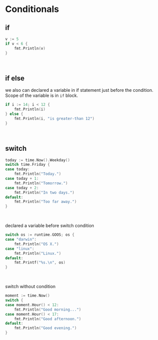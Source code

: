 # Conditionals

## if
``` go
v := 5
if v < 6 {
	fmt.Println(v)
}
```
<br>

## if else
we also can declared a variable in if statement just before the condition. Scope of the variable is in `if` block.
``` go
if i := 14; i < 12 {
	fmt.Println(i)
} else {
	fmt.Println(i, "is greater-than 12")
}
```
<br>

## switch
``` go
today := time.Now().Weekday()
switch time.Friday {
case today:
	fmt.Println("Today.")
case today + 1:
	fmt.Println("Tomorrow.")
case today + 2:
	fmt.Println("In two days.")
default:
	fmt.Println("Too far away.")
}
```
<br>

declared a variable before switch condition
``` go
switch os := runtime.GOOS; os {
case "darwin":
	fmt.Println("OS X.")
case "linux":
	fmt.Println("Linux.")
default:
	fmt.Printf("%s.\n", os)
}
```
<br>

switch without condition
``` go
moment := time.Now()
switch {
case moment.Hour() < 12:
	fmt.Println("Good morning...")
case moment.Hour() < 17:
	fmt.Println("Good afternoon.")
default:
	fmt.Println("Good evening.")
}
```
